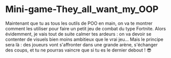 # Mini-game-They_all_want_my_OOP
Maintenant que tu as tous les outils de POO en main, on va te montrer comment les utiliser pour faire un petit jeu de combat du type Fortnite. Alors évidemment, je vais tout de suite calmer tes ardeurs : on va devoir se contenter de visuels bien moins ambitieux que le vrai jeu… Mais le principe sera là : des joueurs vont s'affronter dans une grande arène, s'échanger des coups, et tu ne pourras vaincre que si tu es le dernier debout ! 😎
